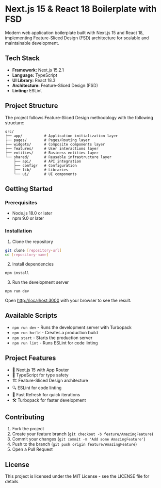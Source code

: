 # Next.js 15 & React 18 Boilerplate with FSD

Modern web application boilerplate built with Next.js 15 and React 18, implementing Feature-Sliced Design (FSD) architecture for scalable and maintainable development.

## Tech Stack

- **Framework:** Next.js 15.2.1
- **Language:** TypeScript
- **UI Library:** React 18.3
- **Architecture:** Feature-Sliced Design (FSD)
- **Linting:** ESLint

## Project Structure

The project follows Feature-Sliced Design methodology with the following structure:

```
src/
├── app/          # Application initialization layer
├── pages/        # Pages/Routing layer
├── widgets/      # Composite components layer
├── features/     # User interactions layer
├── entities/     # Business entities layer
└── shared/       # Reusable infrastructure layer
    ├── api/      # API integration
    ├── config/   # Configuration
    ├── lib/      # Libraries
    └── ui/       # UI components
```

## Getting Started

### Prerequisites

- Node.js 18.0 or later
- npm 9.0 or later

### Installation

1. Clone the repository

```bash
git clone [repository-url]
cd [repository-name]
```

2. Install dependencies

```bash
npm install
```

3. Run the development server

```bash
npm run dev
```

Open [http://localhost:3000](http://localhost:3000) with your browser to see the result.

## Available Scripts

- `npm run dev` - Runs the development server with Turbopack
- `npm run build` - Creates a production build
- `npm start` - Starts the production server
- `npm run lint` - Runs ESLint for code linting

## Project Features

- 🚀 Next.js 15 with App Router
- 📝 TypeScript for type safety
- 🏗️ Feature-Sliced Design architecture
- 🔍 ESLint for code linting
- 🔄 Fast Refresh for quick iterations
- 🛠️ Turbopack for faster development

## Contributing

1. Fork the project
2. Create your feature branch (`git checkout -b feature/AmazingFeature`)
3. Commit your changes (`git commit -m 'Add some AmazingFeature'`)
4. Push to the branch (`git push origin feature/AmazingFeature`)
5. Open a Pull Request

## License

This project is licensed under the MIT License - see the LICENSE file for details
